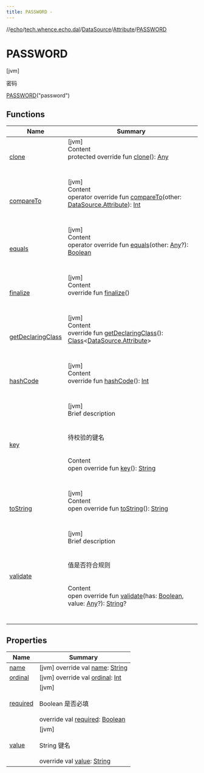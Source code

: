 ```yaml
---
title: PASSWORD -
---
```

//[echo](../../../../index.md)/[tech.whence.echo.dal](../../../index.md)/[DataSource](../../index.md)/[Attribute](../index.md)/[PASSWORD](index.md)



# PASSWORD  
 [jvm] 

密码

[PASSWORD](index.md)("password")  
  
   


## Functions  
  
|  Name|  Summary| 
|---|---|
| [clone](../../../../tech.whence.echo.webclient.response/-response-mocker/-purpose/-p-a-r-s-e-d/index.md#kotlin/Enum/clone/#/PointingToDeclaration/)| [jvm]  <br>Content  <br>protected override fun [clone](../../../../tech.whence.echo.webclient.response/-response-mocker/-purpose/-p-a-r-s-e-d/index.md#kotlin/Enum/clone/#/PointingToDeclaration/)(): [Any](https://kotlinlang.org/api/latest/jvm/stdlib/kotlin/-any/index.html)  <br><br><br>
| [compareTo](../-p-a-r-a-m-e-t-e-r-s/index.md#kotlin/Enum/compareTo/#tech.whence.echo.dal.DataSource.Attribute/PointingToDeclaration/)| [jvm]  <br>Content  <br>operator override fun [compareTo](../-p-a-r-a-m-e-t-e-r-s/index.md#kotlin/Enum/compareTo/#tech.whence.echo.dal.DataSource.Attribute/PointingToDeclaration/)(other: [DataSource.Attribute](../index.md)): [Int](https://kotlinlang.org/api/latest/jvm/stdlib/kotlin/-int/index.html)  <br><br><br>
| [equals](../../../../tech.whence.echo.webclient.response/-response-mocker/-purpose/-p-a-r-s-e-d/index.md#kotlin/Enum/equals/#kotlin.Any?/PointingToDeclaration/)| [jvm]  <br>Content  <br>operator override fun [equals](../../../../tech.whence.echo.webclient.response/-response-mocker/-purpose/-p-a-r-s-e-d/index.md#kotlin/Enum/equals/#kotlin.Any?/PointingToDeclaration/)(other: [Any](https://kotlinlang.org/api/latest/jvm/stdlib/kotlin/-any/index.html)?): [Boolean](https://kotlinlang.org/api/latest/jvm/stdlib/kotlin/-boolean/index.html)  <br><br><br>
| [finalize](../../../../tech.whence.echo.webclient.response/-response-mocker/-purpose/-p-a-r-s-e-d/index.md#kotlin/Enum/finalize/#/PointingToDeclaration/)| [jvm]  <br>Content  <br>override fun [finalize](../../../../tech.whence.echo.webclient.response/-response-mocker/-purpose/-p-a-r-s-e-d/index.md#kotlin/Enum/finalize/#/PointingToDeclaration/)()  <br><br><br>
| [getDeclaringClass](../../../../tech.whence.echo.webclient.response/-response-mocker/-purpose/-p-a-r-s-e-d/index.md#kotlin/Enum/getDeclaringClass/#/PointingToDeclaration/)| [jvm]  <br>Content  <br>override fun [getDeclaringClass](../../../../tech.whence.echo.webclient.response/-response-mocker/-purpose/-p-a-r-s-e-d/index.md#kotlin/Enum/getDeclaringClass/#/PointingToDeclaration/)(): [Class](https://docs.oracle.com/javase/8/docs/api/java/lang/Class.html)<[DataSource.Attribute](../index.md)>  <br><br><br>
| [hashCode](../../../../tech.whence.echo.webclient.response/-response-mocker/-purpose/-p-a-r-s-e-d/index.md#kotlin/Enum/hashCode/#/PointingToDeclaration/)| [jvm]  <br>Content  <br>override fun [hashCode](../../../../tech.whence.echo.webclient.response/-response-mocker/-purpose/-p-a-r-s-e-d/index.md#kotlin/Enum/hashCode/#/PointingToDeclaration/)(): [Int](https://kotlinlang.org/api/latest/jvm/stdlib/kotlin/-int/index.html)  <br><br><br>
| [key](../key.md)| [jvm]  <br>Brief description  <br><br><br>待校验的键名<br><br>  <br>Content  <br>open override fun [key](../key.md)(): [String](https://kotlinlang.org/api/latest/jvm/stdlib/kotlin/-string/index.html)  <br><br><br>
| [toString](../../../../tech.whence.echo.webclient.response/-response-mocker/-purpose/-p-a-r-s-e-d/index.md#kotlin/Enum/toString/#/PointingToDeclaration/)| [jvm]  <br>Content  <br>open override fun [toString](../../../../tech.whence.echo.webclient.response/-response-mocker/-purpose/-p-a-r-s-e-d/index.md#kotlin/Enum/toString/#/PointingToDeclaration/)(): [String](https://kotlinlang.org/api/latest/jvm/stdlib/kotlin/-string/index.html)  <br><br><br>
| [validate](../validate.md)| [jvm]  <br>Brief description  <br><br><br>值是否符合规则<br><br>  <br>Content  <br>open override fun [validate](../validate.md)(has: [Boolean](https://kotlinlang.org/api/latest/jvm/stdlib/kotlin/-boolean/index.html), value: [Any](https://kotlinlang.org/api/latest/jvm/stdlib/kotlin/-any/index.html)?): [String](https://kotlinlang.org/api/latest/jvm/stdlib/kotlin/-string/index.html)?  <br><br><br>


## Properties  
  
|  Name|  Summary| 
|---|---|
| [name](index.md#tech.whence.echo.dal/DataSource.Attribute.PASSWORD/name/#/PointingToDeclaration/)|  [jvm] override val [name](index.md#tech.whence.echo.dal/DataSource.Attribute.PASSWORD/name/#/PointingToDeclaration/): [String](https://kotlinlang.org/api/latest/jvm/stdlib/kotlin/-string/index.html)   <br>
| [ordinal](index.md#tech.whence.echo.dal/DataSource.Attribute.PASSWORD/ordinal/#/PointingToDeclaration/)|  [jvm] override val [ordinal](index.md#tech.whence.echo.dal/DataSource.Attribute.PASSWORD/ordinal/#/PointingToDeclaration/): [Int](https://kotlinlang.org/api/latest/jvm/stdlib/kotlin/-int/index.html)   <br>
| [required](index.md#tech.whence.echo.dal/DataSource.Attribute.PASSWORD/required/#/PointingToDeclaration/)|  [jvm] <br><br>Boolean 是否必填<br><br>override val [required](index.md#tech.whence.echo.dal/DataSource.Attribute.PASSWORD/required/#/PointingToDeclaration/): [Boolean](https://kotlinlang.org/api/latest/jvm/stdlib/kotlin/-boolean/index.html)   <br>
| [value](index.md#tech.whence.echo.dal/DataSource.Attribute.PASSWORD/value/#/PointingToDeclaration/)|  [jvm] <br><br>String 键名<br><br>override val [value](index.md#tech.whence.echo.dal/DataSource.Attribute.PASSWORD/value/#/PointingToDeclaration/): [String](https://kotlinlang.org/api/latest/jvm/stdlib/kotlin/-string/index.html)   <br>

